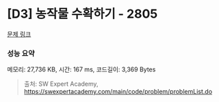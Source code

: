 # [D3] 농작물 수확하기 - 2805 

[문제 링크](https://swexpertacademy.com/main/code/problem/problemDetail.do?contestProbId=AV7GLXqKAWYDFAXB) 

### 성능 요약

메모리: 27,736 KB, 시간: 167 ms, 코드길이: 3,369 Bytes



> 출처: SW Expert Academy, https://swexpertacademy.com/main/code/problem/problemList.do